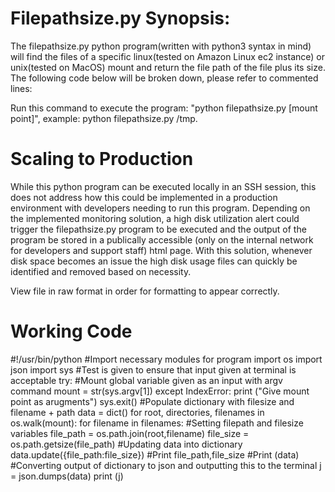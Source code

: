 # Filepathsize.py Synopsis:
The filepathsize.py python program(written with python3 syntax in mind) will find the files of a specific linux(tested on Amazon Linux ec2 instance) or unix(tested on MacOS) mount and return the file path of the file plus its size. The following code below will be broken down, please refer to commented lines:

Run this command to execute the program: "python filepathsize.py [mount point]", example: python filepathsize.py /tmp. 
 
# Scaling to Production
While this python program can be executed locally in an SSH session, this does not address how this could be implemented in a production environment with developers needing to run this program. Depending on the implemented monitoring solution, a high disk utilization alert could trigger the filepathsize.py program to be executed and the output of the program be stored in a publically accessible (only on the internal network for developers and support staff) html page. With this solution, whenever disk space becomes an issue the high disk usage files can quickly be identified and removed based on necessity.

View file in raw format in order for formatting to appear correctly.

# Working Code
#!/usr/bin/python
#Import necessary modules for program
import os
import json
import sys
#Test is given to ensure that input given at terminal is acceptable
try:
#Mount global variable given as an input with argv command
    mount = str(sys.argv[1])
except IndexError:
    print ("Give mount point as arugments")
    sys.exit()
#Populate dictionary with filesize and filename + path
data = dict()
for root, directories, filenames in os.walk(mount):
    for filename in filenames:
        #Setting filepath and filesize variables
        file_path = os.path.join(root,filename)
        file_size = os.path.getsize(file_path)
        #Updating data into dictionary
        data.update({file_path:file_size})
        #Print file_path,file_size
        #Print (data)
        #Converting output of dictionary to json and outputting this to the terminal
        j = json.dumps(data)
        print (j)
